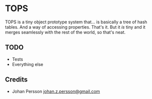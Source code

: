 TOPS
====

TOPS is a tiny object prototype system that... is basically a tree of hash
tables. And a way of accessing properties. That's it. But it _is_ tiny and it
merges seamlessly with the rest of the world, so that's neat.

TODO
----
* Tests
* Everything else

Credits
-------
 * Johan Persson <johan.z.persson@gmail.com>
